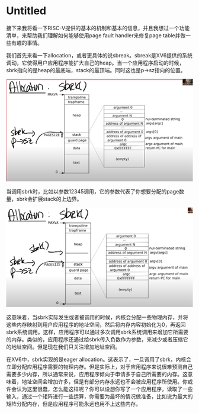 # Untitled

接下来我将看一下RISC-V提供的基本的机制和基本的信息，并且我想过一个功能清单，来帮助我们理解如何能够使用page fault handler来修复page table并做一些有趣的事情。

我们首先来看一下allocation，或者更具体的说sbreak。sbreak是XV6提供的系统调动，它使得用户应用程序能扩大自己的heap。当一个应用程序启动的时候，sbrk指向的是heap的最底端，stack的最顶端。同时这也是p-&gt;sz指向的位置。

![](../.gitbook/assets/image%20%28306%29.png)

当调用sbrk时，比如以参数12345调用，它的参数代表了你想要分配的page数量，sbrk会扩展stack的上边界。

![](../.gitbook/assets/image%20%28304%29.png)

这意味着，当sbrk实际发生或者被调用的时候，内核会分配一些物理内存，并将这些内存映射到用户应用程序的地址空间，然后将内存内容初始化为0，再返回sbrk系统调用。这样，应用程序可以通过多次调用sbrk系统调用来增加它所需要的内存。类似的，应用程序还通过给sbrk传入负数作为参数，来减少或者压缩它的地址空间。但是现在我们只关注增加地址空间。

在XV6中，sbrk实现的是eager allocation。这表示了，一旦调用了sbrk，内核会立即分配应用程序需要的物理内存。但是实际上，对于应用程序来说很难预测自己需要多少内存，所以通常来说，应用程序倾向于申请多于自己所需要的内存。这意味着，地址空间会增加许多，但是有部分内存永远也不会被应用程序所使用。你或许会认为这里很蠢，怎么能这样呢？你可以设想你写了一个应用程序，读取了一些输入，通过一个矩阵进行一些运算，你需要为最坏的情况做准备，比如说为最大的矩阵分配内存，但是应用程序可能永远也用不上这些内存。







